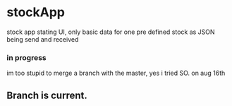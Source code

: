 # stockApp
stock app stating UI, only basic data for one pre defined stock as JSON being send and received 



### in progress 
im too stupid to merge a branch with the master, yes i tried SO. on aug 16th
## Branch is current.
